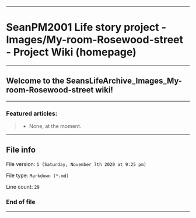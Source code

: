
***

# SeanPM2001 Life story project - Images/My-room-Rosewood-street - Project Wiki (homepage)

***

## Welcome to the SeansLifeArchive_Images_My-room-Rosewood-street wiki!

***

### Featured articles:

> * None, at the moment.

***

## File info

File version: `1 (Saturday, November 7th 2020 at 9:25 pm)`

File type: `Markdown (*.md)`

Line count: `29`

### End of file

***
